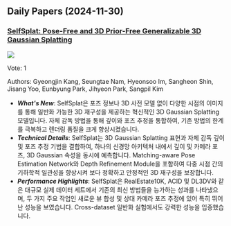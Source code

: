 ## Daily Papers (2024-11-30)

### [SelfSplat: Pose-Free and 3D Prior-Free Generalizable 3D Gaussian Splatting](https://arxiv.org/abs/2411.17190)

![](https://cdn-thumbnails.huggingface.co/social-thumbnails/papers/2411.17190.png)

Vote: 1

Authors: Gyeongjin Kang, Seungtae Nam, Hyeonsoo Im, Sangheon Shin, Jisang Yoo, Eunbyung Park, Jihyeon Park, Sangpil Kim

- ***What's New***: SelfSplat은 포즈 정보나 3D 사전 모델 없이 다양한 시점의 이미지를 통해 일반화 가능한 3D 재구성을 제공하는 혁신적인 3D Gaussian Splatting 모델입니다. 자체 감독 방법을 통해 깊이와 포즈 추정을 통합하여, 기존 방법의 한계를 극복하고 렌더링 품질을 크게 향상시켰습니다.
- ***Technical Details***: SelfSplat는 3D Gaussian Splatting 표현과 자체 감독 깊이 및 포즈 추정 기법을 결합하여, 하나의 신경망 아키텍처 내에서 깊이 및 카메라 포즈, 3D Gaussian 속성을 동시에 예측합니다. Matching-aware Pose Estimation Network와 Depth Refinement Module을 포함하여 다중 시점 간의 기하학적 일관성을 향상시켜 보다 정확하고 안정적인 3D 재구성을 보장합니다.
- ***Performance Highlights***: SelfSplat은 RealEstate10K, ACID 및 DL3DV와 같은 대규모 실제 데이터 세트에서 기존의 최신 방법들을 능가하는 성과를 나타냈으며, 두 가지 주요 작업인 새로운 뷰 합성 및 상대 카메라 포즈 추정에 있어 특히 뛰어난 성능을 보였습니다. Cross-dataset 일반화 실험에서도 강력한 성능을 입증했습니다.

